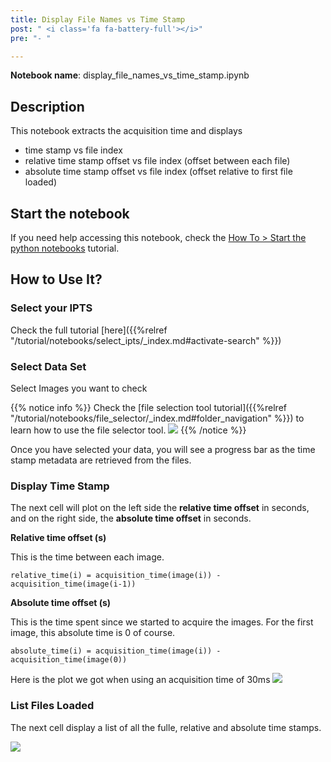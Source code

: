 ```yaml
---
title: Display File Names vs Time Stamp
post: " <i class='fa fa-battery-full'></i>"
pre: "- "

---
```


**Notebook name**: display_file_names_vs_time_stamp.ipynb

## Description

This notebook extracts the acquisition time and displays

 - time stamp vs file index
 - relative time stamp offset vs file index (offset between each file)
 - absolute time stamp offset vs file index (offset relative to first file loaded)

## Start the notebook

If you need help accessing this notebook, check the [How To > Start the python
notebooks](/en/tutorial/how_to_start_notebooks) tutorial.

## How to Use It?

### Select your IPTS

Check the full tutorial [here]({{%relref "/tutorial/notebooks/select_ipts/_index.md#activate-search" %}})</i>

### Select Data Set

Select Images you want to check

{{% notice info %}}
Check the [file selection tool tutorial]({{%relref "/tutorial/notebooks/file_selector/_index.md#folder_navigation" %}})
to learn how to use the file selector tool.
<img src='/tutorial/how_to_run_notebooks/images/file_folder_browser.png' />
{{% /notice %}}

Once you have selected your data, you will see a progress bar as the time stamp metadata are retrieved from the files.

### Display Time Stamp

The next cell will plot on the left side the **relative time offset** in seconds,
and on the right side, the **absolute time offset** in seconds.

**Relative time offset (s)**

This is the time between each image.

```
relative_time(i) = acquisition_time(image(i)) - acquisition_time(image(i-1))
```

**Absolute time offset (s)**

This is the time spent since we started to acquire the images. For the first image, this absolute time is 0 of course.

```
absolute_time(i) = acquisition_time(image(i)) - acquisition_time(image(0))
```

Here is the plot we got when using an acquisition time of 30ms
<img src='/tutorial/notebooks/display_file_names_vs_time_stamp/images/display_time_stamp.png' />

### List Files Loaded

The next cell display a list of all the fulle, relative and absolute time stamps.

<img src='/tutorial/notebooks/display_file_names_vs_time_stamp/images/list_time_stamps.gif' />